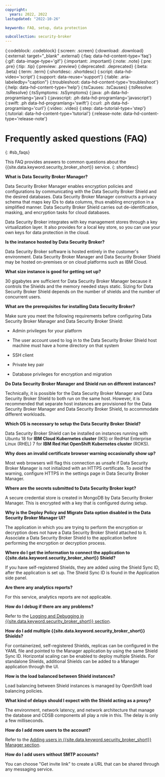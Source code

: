 ```yaml
---
copyright:
  years: 2022, 2022
lastupdated: "2022-10-26"

keywords: FAQ, setup, data protection

subcollection: security-broker
---
```


{:codeblock: .codeblock}
{:screen: .screen}
{:download: .download}
{:external: target="_blank" .external}
{:faq: data-hd-content-type='faq'}
{:gif: data-image-type='gif'}
{:important: .important}
{:note: .note}
{:pre: .pre}
{:tip: .tip}
{:preview: .preview}
{:deprecated: .deprecated}
{:beta: .beta}
{:term: .term}
{:shortdesc: .shortdesc}
{:script: data-hd-video='script'}
{:support: data-reuse='support'}
{:table: .aria-labeledby="caption"}
{:troubleshoot: data-hd-content-type='troubleshoot'}
{:help: data-hd-content-type='help'}
{:tsCauses: .tsCauses}
{:tsResolve: .tsResolve}
{:tsSymptoms: .tsSymptoms}
{:java: .ph data-hd-programlang='java'}
{:javascript: .ph data-hd-programlang='javascript'}
{:swift: .ph data-hd-programlang='swift'}
{:curl: .ph data-hd-programlang='curl'}
{:video: .video}
{:step: data-tutorial-type='step'}
{:tutorial: data-hd-content-type='tutorial'}
{:release-note: data-hd-content-type='release-note'}


# Frequently asked questions (FAQ)
{: #sb_faqs}

This FAQ provides answers to common questions about the {{site.data.keyword.security_broker_short}} service.
{: shortdesc}

**What is Data Security Broker Manager?**

Data Security Broker Manager enables encryption policies and
configurations by communicating with the Data Security Broker Shield and
the desired databases. Data Security Broker Manager constructs a privacy
schema that maps key IDs to data columns, thus enabling encryption in a
simplified manner. Data Security Broker Shield carries out
de-identification, masking, and encryption tasks for cloud databases.

Data Security Broker integrates with key management stores through a key
virtualization layer. It also provides for a local key store, so you can
use your own keys for data protection in the cloud.

**Is the instance hosted by Data Security Broker?**

Data Security Broker software is hosted entirely in the customer's
environment. Data Security Broker Manager and Data Security Broker
Shield may be hosted on-premises or on cloud platforms such as IBM
Cloud.

**What size instance is good for getting set up?**

30 gigabytes are sufficient for Data Security Broker Manager because it
controls the Shields and the memory needed stays static. Sizing for Data
Security Broker Shield depends on the number of shields and the number
of concurrent users.

**What are the prerequisites for installing Data Security Broker?**

Make sure you meet the following requirements before configuring Data
Security Broker Manager and Data Security Broker Shield:

* Admin privileges for your platform

* The user account used to log in to the Data Security Broker Shield host machine must have a home directory on that system

* SSH client

* Private key pair

* Database privileges for encryption and migration

**Do Data Security Broker Manager and Shield run on different instances?**

Technically, it is possible for the Data Security Broker Manager and
Data Security Broker Shield to both run on the same host. However, it is
recommended that separate host instances are provisioned for the Data
Security Broker Manager and Data Security Broker Shield, to accommodate
different workloads.

**Which OS is necessary to setup the Data Security Broker Shield?**

Data Security Broker Shield can be installed on instances running with
Ubuntu 18 for **IBM Cloud Kubernetes cluster** (IKS) or RedHat
Enterprise Linux (RHEL) 7 for **IBM Red Hat OpenShift Kubernetes
cluster** (ROKS).

**Why does an invalid certificate browser warning occasionally show up?**

Most web browsers will flag this connection as unsafe if Data Security
Broker Manager is not initialized with an HTTPS certificate. To avoid
the warning, configure HTTPS in the settings page in Data Security
Broker Manager.

**Where are the secrets submitted to Data Security Broker kept?**

A secure credential store is created in MongoDB by Data Security Broker
Manager. This is encrypted with a key that is configured during setup.

**Why is the Deploy Policy and Migrate Data option disabled in the Data Security Broker Manager UI?**

The application in which you are trying to perform the encryption or decryption does not have a Data Security Broker Shield attached to it. Associate a Data Security Broker Shield to the application before performing the encryption or decryption process.

**Where do I get the information to connect the application to {{site.data.keyword.security_broker_short}} Shield?**

If you have self-registered Shields, they are added using the Shield Sync ID, after the application is set up. The Shield Sync ID is found in the Application side panel. 

**Are there any analytics reports?**

For this service, analytics reports are not applicable. 

**How do I debug if there are any problems?**

Refer to the [Logging and Debugging in {{site.data.keyword.security_broker_short}} section](/docs/security-broker?topic=security-broker-sb_logging).

**How do I add multiple {{site.data.keyword.security_broker_short}} Shields?**

For containerized, self-registered Shields, replicas can be configured in the YAML file and pointed to the Manager application by using the same Shield Sync ID. Horizontal scaling can be enabled to deploy multiple Shields. For standalone Shields, additional Shields can be added to a Manager application through the UI.

**How is the load balanced between Shield instances?**

Load balancing between Shield instances is managed by OpenShift load balancing policies. 

**What kind of delays should I expect with the Shield acting as a proxy?**

The environment, network latency, and network architecture that manage the database and CDSB components all play a role in this. The delay is only a few milliseconds.

**How do I add more users to the account?**

Refer to the [Adding users in {{site.data.keyword.security_broker_short}} Manager section](/docs/security-broker?topic=security-broker-sb_adding_users).

**How do I add users without SMTP accounts?**

You can choose "Get invite link" to create a URL that can be shared through any messaging service. 


